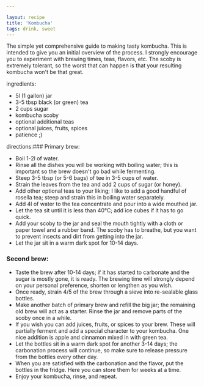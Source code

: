 ```yaml
---

layout: recipe
title: 'Kombucha'
tags: drink, sweet
---
```


The simple yet comprehensive guide to making tasty kombucha. This is intended to give you an initial overview of the process. I strongly encourage you to experiment with brewing times, teas, flavors, etc. The scoby is extremely tolerant, so the worst that can happen is that your resulting kombucha won't be that great.

ingredients:
- 5l (1 gallon) jar
- 3-5 tbsp black (or green) tea
- 2 cups sugar
- kombucha scoby
- optional additional teas
- optional juices, fruits, spices
- patience ;)

directions:### Primary brew:

- Boil 1-2l of water.
- Rinse all the dishes you will be working with boiling water; this is
   important so the brew doesn't go bad while fermenting.
- Steep 3-5 tbsp (or 5-6 bags) of tee in 3-5 cups of water.
- Strain the leaves from the tea and add 2 cups of sugar (or honey).
- Add other optional teas to your liking; I like to add a good handful of
   rosella tea; steep and strain this in boiling water separately.
- Add 4l of water to the tea concentrate and pour into a wide mouthed jar.
- Let the tea sit until it is less than 40°C; add ice cubes if it has to go
   quick.
- Add your scoby to the jar and seal the mouth tightly with a cloth or paper
   towel and a rubber band. The scoby has to breathe, but you want to prevent
   insects and dirt from getting into the jar.
- Let the jar sit in a warm dark spot for 10-14 days.

### Second brew:

- Taste the brew after 10-14 days; if it has started to carbonate and the
   sugar is mostly gone, it is ready. The brewing time will strongly depend on
   your personal preference, shorten or lengthen as you wish.
- Once ready, strain 4/5 of the brew through a sieve into re-sealable glass
   bottles.
- Make another batch of primary brew and refill the big jar; the remaining old
   brew will act as a starter. Rinse the jar and remove parts of the scoby once
   in a while.
- If you wish you can add juices, fruits, or spices to your brew. These will
   partially ferment and add a special character to your kombucha. One nice
   addition is apple and cinnamon mixed in with green tea.
- Let the bottles sit in a warm dark spot for another 3-14 days; the
   carbonation process will continue, so make sure to release pressure from the
   bottles every other day.
- When you are satisfied with the carbonation and the flavor, put the bottles
   in the fridge. Here you can store them for weeks at a time.
- Enjoy your kombucha, rinse, and repeat.
